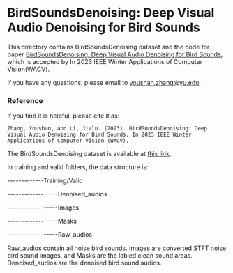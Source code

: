 # BirdSoundsDenoising: Deep Visual Audio Denoising for Bird Sounds

This directory contains BirdSoundsDenoising dataset and the code for paper [BirdSoundsDenoising: Deep Visual Audio Denoising for Bird Sounds](https://github.com/YoushanZhang/YoushanZhang.github.io/blob/master/files/BirdSoundsDenoising_Deep_Visual_Audio_Denoising_for_Bird_Sounds.pdf), which is accepted by In 2023 IEEE Winter Applications of Computer Vision(WACV).


If you have any questions, please email to youshan.zhang@yu.edu.
### Reference

If you find it is helpful, please cite it as:

`
Zhang, Youshan, and Li, Jialu. (2023). BirdSoundsDenoising: Deep Visual Audio Denoising for Bird Sounds. In 2023 IEEE Winter Applications of Computer Vision (WACV).
`


The BirdSoundsDenoising dataset is available at [this link](https://doi.org/10.5281/zenodo.7191406).

In training and valid folders, the data structure is:

-------------Training/Valid

------------------Denoised_audios

------------------Images

------------------Masks

------------------Raw_audios

Raw_audios contain all noise bird sounds. Images are converted STFT noise bird sound images, and Masks are the labled clean sound areas. Denoised_audios are the denoised bird sound audios.




